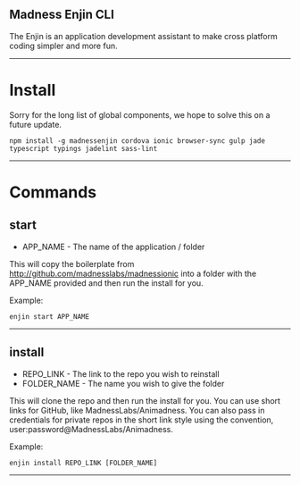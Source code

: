 ## Madness Enjin CLI

The Enjin is an application development assistant to make cross platform coding simpler and more fun.

---
# Install

Sorry for the long list of global components, we hope to solve this on a future update.

```npm install -g madnessenjin cordova ionic browser-sync gulp jade typescript typings jadelint sass-lint```

---

# Commands

## start

- APP_NAME - The name of the application / folder

This will copy the boilerplate from http://github.com/madnesslabs/madnessionic into a folder with the APP_NAME provided and then run the install for you.

Example:

```enjin start APP_NAME```

---
## install

- REPO_LINK - The link to the repo you wish to reinstall
- FOLDER_NAME - The name you wish to give the folder

This will clone the repo and then run the install for you. You can use short links for GitHub, like MadnessLabs/Animadness.  You can also pass in credentials for private repos in the short link style using the convention, user:password@MadnessLabs/Animadness.

Example:

```enjin install REPO_LINK [FOLDER_NAME]```

---
